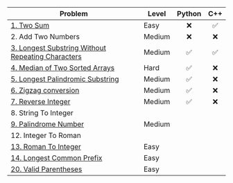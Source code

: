 | Problem    | Level | Python | C++ |
| ---- | ---- | :----: | :----: |
| [1. Two Sum](twosum.md)  | Easy      | :x:| ✅| 
| 2. Add Two Numbers | Medium | :x: | :x: |
| [3. Longest Substring Without Repeating Characters](lswrc.md) | Medium | :white_check_mark: | :white_check_mark:|
| [4. Median of Two Sorted Arrays](mediantwosordedarrays.md) | Hard | ✅ | ❌ |
| [5. Longest Palindromic Substring](longestpalindromicsubstring.md) | Medium | ✅ | ❌ |
| [6. Zigzag conversion](zigzag.md) | Medium | ✅ | :x: |
| [7. Reverse Integer](revinteger.md) | Medium | ✅ | :x: |
| 8. String To Integer | | |
| [9. Palindrome Number](palindrome.md) | Medium | | |
| 12. Integer To Roman | | |
| [13. Roman To Integer](romantoint.md) | Easy | | 
| [14. Longest Common Prefix](longestcommonprefix.md) | Easy | |
| [20. Valid Parentheses](parenthesis.md) | Easy | |
